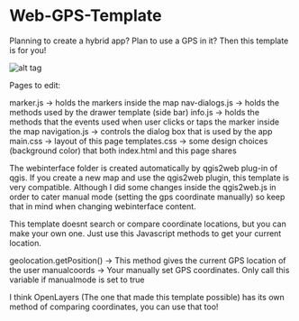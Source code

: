 # Web-GPS-Template

Planning to create a hybrid app? Plan to use a GPS in it? Then this template is for you!

![alt tag](http://i.imgur.com/rkboKa6.png)

Pages to edit:
	
marker.js -> holds the markers inside the map
nav-dialogs.js -> holds the methods used by the drawer template (side bar)
info.js -> holds the methods that the events used when user clicks or taps the marker inside the map
navigation.js -> controls the dialog box that is used by the app
main.css -> layout of this page
templates.css -> some design choices (background color) that both index.html and this page shares

The webinterface folder is created automatically by qgis2web plug-in of qgis. If you create a new map and use the 
qgis2web plugin, this template is very compatible. Although I did some changes inside the qgis2web.js in order to cater
manual mode (setting the gps coordinate manually) so keep that in mind when changing webinterface content.

This template doesnt search or compare coordinate locations, but you can make your own one. Just use this Javascript 
methods to get your current location.

geolocation.getPosition() -> This method gives the current GPS location of the user
manualcoords -> Your manually set GPS coordinates. Only call this variable if manualmode is set to true

I think OpenLayers (The one that made this template possible) has its own method of comparing coordinates, you can use
that too!
